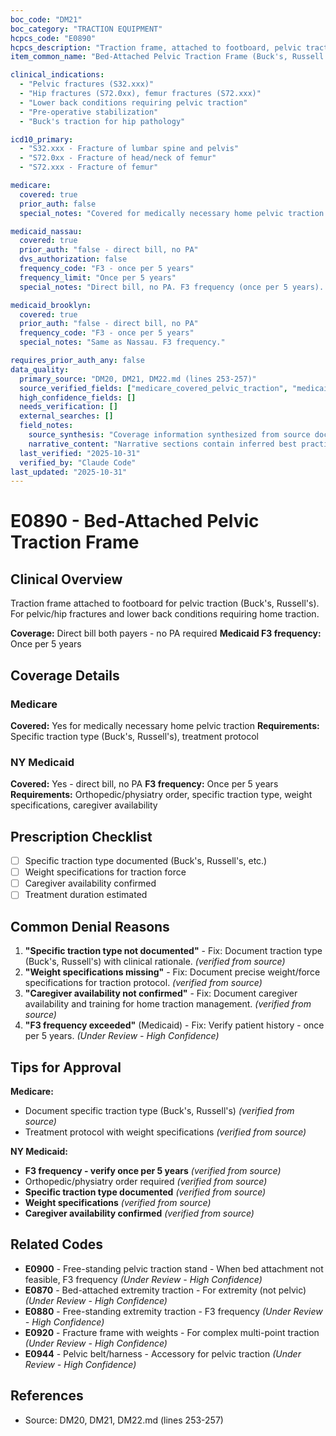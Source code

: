 ```yaml
---
boc_code: "DM21"
boc_category: "TRACTION EQUIPMENT"
hcpcs_code: "E0890"
hcpcs_description: "Traction frame, attached to footboard, pelvic traction"
item_common_name: "Bed-Attached Pelvic Traction Frame (Buck's, Russell's)"

clinical_indications:
  - "Pelvic fractures (S32.xxx)"
  - "Hip fractures (S72.0xx), femur fractures (S72.xxx)"
  - "Lower back conditions requiring pelvic traction"
  - "Pre-operative stabilization"
  - "Buck's traction for hip pathology"

icd10_primary:
  - "S32.xxx - Fracture of lumbar spine and pelvis"
  - "S72.0xx - Fracture of head/neck of femur"
  - "S72.xxx - Fracture of femur"

medicare:
  covered: true
  prior_auth: false
  special_notes: "Covered for medically necessary home pelvic traction. Must document specific traction type (Buck's, Russell's) and treatment protocol."

medicaid_nassau:
  covered: true
  prior_auth: "false - direct bill, no PA"
  dvs_authorization: false
  frequency_code: "F3 - once per 5 years"
  frequency_limit: "Once per 5 years"
  special_notes: "Direct bill, no PA. F3 frequency (once per 5 years). Documentation: orthopedic/physiatry order, specific traction type (Buck's, Russell's), weight specifications, caregiver availability."

medicaid_brooklyn:
  covered: true
  prior_auth: "false - direct bill, no PA"
  frequency_code: "F3 - once per 5 years"
  special_notes: "Same as Nassau. F3 frequency."

requires_prior_auth_any: false
data_quality:
  primary_source: "DM20, DM21, DM22.md (lines 253-257)"
  source_verified_fields: ["medicare_covered_pelvic_traction", "medicaid_direct_bill", "f3_once_per_5years", "specific_traction_type", "weight_specifications", "caregiver_availability"]
  high_confidence_fields: []
  needs_verification: []
  external_searches: []
  field_notes:
    source_synthesis: "Coverage information synthesized from source document"
    narrative_content: "Narrative sections contain inferred best practices and typical coverage patterns"
  last_verified: "2025-10-31"
  verified_by: "Claude Code"
last_updated: "2025-10-31"
---
```


# E0890 - Bed-Attached Pelvic Traction Frame

## Clinical Overview
Traction frame attached to footboard for pelvic traction (Buck's, Russell's). For pelvic/hip fractures and lower back conditions requiring home traction.

**Coverage:** Direct bill both payers - no PA required
**Medicaid F3 frequency:** Once per 5 years

## Coverage Details

### Medicare
**Covered:** Yes for medically necessary home pelvic traction
**Requirements:** Specific traction type (Buck's, Russell's), treatment protocol

### NY Medicaid
**Covered:** Yes - direct bill, no PA
**F3 frequency:** Once per 5 years
**Requirements:** Orthopedic/physiatry order, specific traction type, weight specifications, caregiver availability

## Prescription Checklist
- [ ] Specific traction type documented (Buck's, Russell's, etc.)
- [ ] Weight specifications for traction force
- [ ] Caregiver availability confirmed
- [ ] Treatment duration estimated

## Common Denial Reasons

1. **"Specific traction type not documented"** - Fix: Document traction type (Buck's, Russell's) with clinical rationale. *(verified from source)*
2. **"Weight specifications missing"** - Fix: Document precise weight/force specifications for traction protocol. *(verified from source)*
3. **"Caregiver availability not confirmed"** - Fix: Document caregiver availability and training for home traction management. *(verified from source)*
4. **"F3 frequency exceeded"** (Medicaid) - Fix: Verify patient history - once per 5 years. *(Under Review - High Confidence)*

## Tips for Approval

**Medicare:**
- Document specific traction type (Buck's, Russell's) *(verified from source)*
- Treatment protocol with weight specifications *(verified from source)*

**NY Medicaid:**
- **F3 frequency - verify once per 5 years** *(verified from source)*
- Orthopedic/physiatry order required *(verified from source)*
- **Specific traction type documented** *(verified from source)*
- **Weight specifications** *(verified from source)*
- **Caregiver availability confirmed** *(verified from source)*

## Related Codes

- **E0900** - Free-standing pelvic traction stand - When bed attachment not feasible, F3 frequency *(Under Review - High Confidence)*
- **E0870** - Bed-attached extremity traction - For extremity (not pelvic) *(Under Review - High Confidence)*
- **E0880** - Free-standing extremity traction - F3 frequency *(Under Review - High Confidence)*
- **E0920** - Fracture frame with weights - For complex multi-point traction *(Under Review - High Confidence)*
- **E0944** - Pelvic belt/harness - Accessory for pelvic traction *(Under Review - High Confidence)*

## References
- Source: DM20, DM21, DM22.md (lines 253-257)
